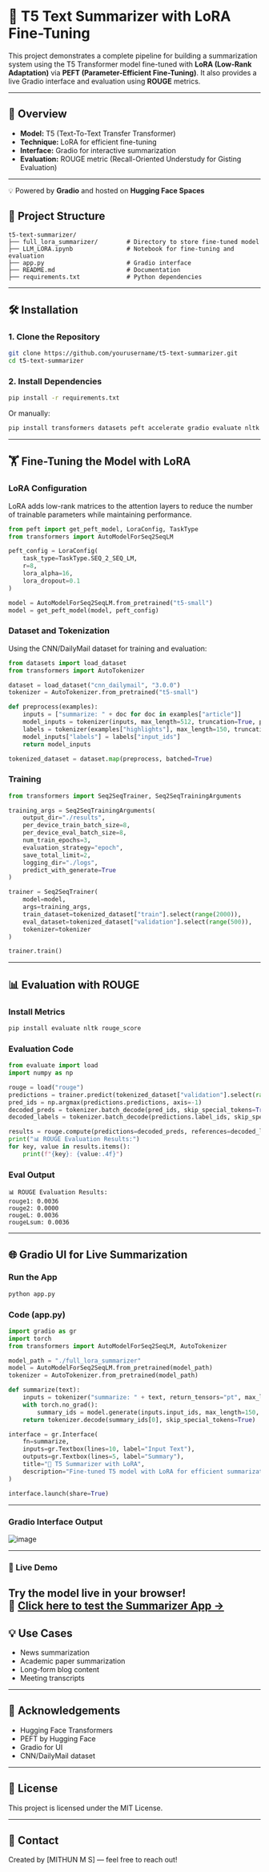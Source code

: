 # 📝 T5 Text Summarizer with LoRA Fine-Tuning

This project demonstrates a complete pipeline for building a summarization system using the T5 Transformer model fine-tuned with **LoRA (Low-Rank Adaptation)** via **PEFT (Parameter-Efficient Fine-Tuning)**. It also provides a live Gradio interface and evaluation using **ROUGE** metrics.

---

## 📌 Overview

* **Model:** T5 (Text-To-Text Transfer Transformer)
* **Technique:** LoRA for efficient fine-tuning
* **Interface:** Gradio for interactive summarization
* **Evaluation:** ROUGE metric (Recall-Oriented Understudy for Gisting Evaluation)

---

💡 Powered by **Gradio** and hosted on **Hugging Face Spaces**
## 📁 Project Structure

```
t5-text-summarizer/
├── full_lora_summarizer/        # Directory to store fine-tuned model
├── LLM_LORA.ipynb               # Notebook for fine-tuning and evaluation
├── app.py                       # Gradio interface
├── README.md                    # Documentation
├── requirements.txt             # Python dependencies
```

---

## 🛠️ Installation

### 1. Clone the Repository

```bash
git clone https://github.com/yourusername/t5-text-summarizer.git
cd t5-text-summarizer
```

### 2. Install Dependencies

```bash
pip install -r requirements.txt
```

Or manually:

```bash
pip install transformers datasets peft accelerate gradio evaluate nltk rouge_score
```

---

## 🏋️ Fine-Tuning the Model with LoRA

### LoRA Configuration

LoRA adds low-rank matrices to the attention layers to reduce the number of trainable parameters while maintaining performance.

```python
from peft import get_peft_model, LoraConfig, TaskType
from transformers import AutoModelForSeq2SeqLM

peft_config = LoraConfig(
    task_type=TaskType.SEQ_2_SEQ_LM,
    r=8,
    lora_alpha=16,
    lora_dropout=0.1
)

model = AutoModelForSeq2SeqLM.from_pretrained("t5-small")
model = get_peft_model(model, peft_config)
```

### Dataset and Tokenization

Using the CNN/DailyMail dataset for training and evaluation:

```python
from datasets import load_dataset
from transformers import AutoTokenizer

dataset = load_dataset("cnn_dailymail", "3.0.0")
tokenizer = AutoTokenizer.from_pretrained("t5-small")

def preprocess(examples):
    inputs = ["summarize: " + doc for doc in examples["article"]]
    model_inputs = tokenizer(inputs, max_length=512, truncation=True, padding="max_length")
    labels = tokenizer(examples["highlights"], max_length=150, truncation=True, padding="max_length")
    model_inputs["labels"] = labels["input_ids"]
    return model_inputs

tokenized_dataset = dataset.map(preprocess, batched=True)
```

### Training

```python
from transformers import Seq2SeqTrainer, Seq2SeqTrainingArguments

training_args = Seq2SeqTrainingArguments(
    output_dir="./results",
    per_device_train_batch_size=8,
    per_device_eval_batch_size=8,
    num_train_epochs=3,
    evaluation_strategy="epoch",
    save_total_limit=2,
    logging_dir="./logs",
    predict_with_generate=True
)

trainer = Seq2SeqTrainer(
    model=model,
    args=training_args,
    train_dataset=tokenized_dataset["train"].select(range(2000)),
    eval_dataset=tokenized_dataset["validation"].select(range(500)),
    tokenizer=tokenizer
)

trainer.train()
```

---

## 📊 Evaluation with ROUGE

### Install Metrics

```bash
pip install evaluate nltk rouge_score
```

### Evaluation Code

```python
from evaluate import load
import numpy as np

rouge = load("rouge")
predictions = trainer.predict(tokenized_dataset["validation"].select(range(100)))
pred_ids = np.argmax(predictions.predictions, axis=-1)
decoded_preds = tokenizer.batch_decode(pred_ids, skip_special_tokens=True)
decoded_labels = tokenizer.batch_decode(predictions.label_ids, skip_special_tokens=True)

results = rouge.compute(predictions=decoded_preds, references=decoded_labels)
print("📊 ROUGE Evaluation Results:")
for key, value in results.items():
    print(f"{key}: {value:.4f}")
```

### Eval Output

```
📊 ROUGE Evaluation Results:
rouge1: 0.0036
rouge2: 0.0000
rougeL: 0.0036
rougeLsum: 0.0036
```

---

## 🌐 Gradio UI for Live Summarization

### Run the App

```bash
python app.py
```

### Code (app.py)

```python
import gradio as gr
import torch
from transformers import AutoModelForSeq2SeqLM, AutoTokenizer

model_path = "./full_lora_summarizer"
model = AutoModelForSeq2SeqLM.from_pretrained(model_path)
tokenizer = AutoTokenizer.from_pretrained(model_path)

def summarize(text):
    inputs = tokenizer("summarize: " + text, return_tensors="pt", max_length=512, truncation=True)
    with torch.no_grad():
        summary_ids = model.generate(inputs.input_ids, max_length=150, num_beams=4)
    return tokenizer.decode(summary_ids[0], skip_special_tokens=True)

interface = gr.Interface(
    fn=summarize,
    inputs=gr.Textbox(lines=10, label="Input Text"),
    outputs=gr.Textbox(lines=5, label="Summary"),
    title="📝 T5 Summarizer with LoRA",
    description="Fine-tuned T5 model with LoRA for efficient summarization."
)

interface.launch(share=True)
```

---
### Gradio Interface Output
![image](https://github.com/user-attachments/assets/d0a00741-41e4-4ced-b2db-a114e9f719a3)

---
### 🚀 Live Demo

Try the model live in your browser!  
🔗 [**Click here to test the Summarizer App →**](https://your-live-demo-link.com)  
---
## 💡 Use Cases

* News summarization
* Academic paper summarization
* Long-form blog content
* Meeting transcripts

---

## 🔖 Acknowledgements

* Hugging Face Transformers
* PEFT by Hugging Face
* Gradio for UI
* CNN/DailyMail dataset

---

## 📜 License

This project is licensed under the MIT License.

---

## 🙋 Contact

Created by \[MITHUN M S] — feel free to reach out!
